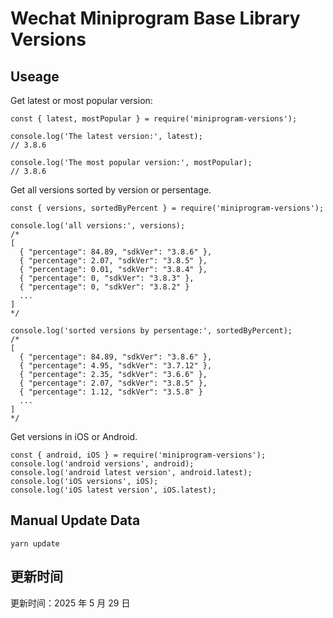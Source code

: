 
# Wechat Miniprogram Base Library Versions

## Useage

Get latest or most popular version:

```;
const { latest, mostPopular } = require('miniprogram-versions');

console.log('The latest version:', latest);
// 3.8.6

console.log('The most popular version:', mostPopular);
// 3.8.6

```

Get all versions sorted by version or persentage.

```
const { versions, sortedByPercent } = require('miniprogram-versions');

console.log('all versions:', versions);
/*
[
  { "percentage": 84.89, "sdkVer": "3.8.6" },
  { "percentage": 2.07, "sdkVer": "3.8.5" },
  { "percentage": 0.01, "sdkVer": "3.8.4" },
  { "percentage": 0, "sdkVer": "3.8.3" },
  { "percentage": 0, "sdkVer": "3.8.2" }
  ...
]
*/

console.log('sorted versions by persentage:', sortedByPercent);
/*
[
  { "percentage": 84.89, "sdkVer": "3.8.6" },
  { "percentage": 4.95, "sdkVer": "3.7.12" },
  { "percentage": 2.35, "sdkVer": "3.6.6" },
  { "percentage": 2.07, "sdkVer": "3.8.5" },
  { "percentage": 1.12, "sdkVer": "3.5.8" }
  ...
]
*/
```

Get versions in iOS or Android.

```
const { android, iOS } = require('miniprogram-versions');
console.log('android versions', android);
console.log('android latest version', android.latest);
console.log('iOS versions', iOS);
console.log('iOS latest version', iOS.latest);
```

## Manual Update Data

```
yarn update
```

## 更新时间

更新时间：2025 年 5 月 29 日
